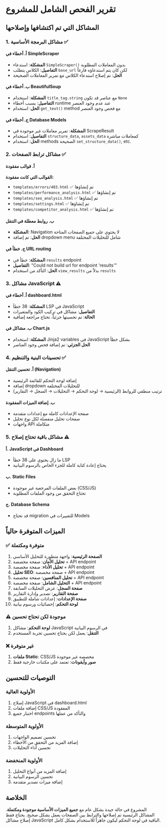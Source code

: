# تقرير الفحص الشامل للمشروع

## المشاكل التي تم اكتشافها وإصلاحها

### 1. مشاكل البرمجة الأساسية ✅

#### أ. أخطاء في SimpleScraper
- **المشكلة**: استدعاء `SimpleScraper()` بدون المعاملات المطلوبة
- **التفاصيل**: الكلاس يتطلب `base_url` لكن كان يتم استدعاؤه فارغاً
- **الحل**: تم إصلاح استدعاء الكلاس مع تمرير المعاملات الصحيحة

#### ب. أخطاء في BeautifulSoup
- **المشكلة**: استخدام `title_tag.string` مع عناصر قد تكون `None`
- **التفاصيل**: يسبب أخطاء runtime عند عدم وجود العنصر
- **الحل**: استخدام `get_text()` method مع فحص وجود العنصر

#### ج. أخطاء في Database Models
- **المشكلة**: تمرير معاملات غير موجودة في ScrapeResult
- **التفاصيل**: استخدام `structure_data`, `assets_data` كمعاملات مباشرة
- **الحل**: استخدام methods الصحيحة `set_structure_data()`, etc.

### 2. مشاكل ترابط الصفحات ✅

#### أ. قوالب مفقودة
**القوالب التي كانت مفقودة:**
- `templates/errors/403.html` ✅ تم إنشاؤها
- `templates/performance_analysis.html` ✅ تم إنشاؤها
- `templates/seo_analysis.html` ✅ تم إنشاؤها
- `templates/settings.html` ✅ تم إنشاؤها
- `templates/competitor_analysis.html` ✅ تم إنشاؤها

#### ب. روابط معطلة في التنقل
- **المشكلة**: Navigation لا يحتوي على جميع الصفحات المتاحة
- **الحل**: تم إضافة dropdown menu شامل للتحليلات المختلفة

#### ج. خطأ في URL routing
- **المشكلة**: خطأ في `results` endpoint 
- **التفاصيل**: "Could not build url for endpoint 'results'"
- **الحل**: التأكد من استخدام `view_results` بدلاً من `results`

### 3. مشاكل JavaScript ⚠️

#### أ. أخطاء في dashboard.html
- **المشكلة**: 38 خطأ LSP في JavaScript
- **التفاصيل**: مشاكل في تركيب الكود والمتغيرات
- **الحالة**: تم تحسينها جزئياً، تحتاج مراجعة إضافية

#### ب. مشاكل في Chart.js
- **المشكلة**: استخدام Jinja2 variables في JavaScript بشكل خطأ
- **الحل الجزئي**: تم إضافة فحص وجود العناصر

### 4. تحسينات البنية والتنظيم ✅

#### أ. تحسين التنقل (Navigation)
- إضافة لوحة التحكم للقائمة الرئيسية
- إضافة dropdown للتحليلات المختلفة
- ترتيب منطقي للروابط (الرئيسية → لوحة التحكم → التحليلات → السجل → التقارير)

#### ب. إضافة الميزات المفقودة
- صفحة الإعدادات كاملة مع إعدادات متقدمة
- صفحات تحليل منفصلة لكل نوع تحليل
- واجهات API متكاملة

### 5. مشاكل باقية تحتاج إصلاح ⚠️

#### أ. JavaScript في Dashboard
- ما زال يحتوي على 38 خطأ LSP
- يحتاج إعادة كتابة كاملة للجزء الخاص بالرسوم البيانية

#### ب. Static Files
- بعض الملفات المرجعية غير موجودة (CSS/JS)
- تحتاج التحقق من وجود الملفات المطلوبة

#### ج. Database Schema
- قد تحتاج migration للتغييرات في Models

## الميزات المتوفرة حالياً

### ✅ متوفرة ومكتملة
1. **الصفحة الرئيسية**: واجهة متطورة للتحليل الأساسي
2. **تحليل الأمان**: صفحة مخصصة + API endpoint
3. **تحليل الأداء**: صفحة مخصصة + API endpoint  
4. **تحليل SEO**: صفحة مخصصة + API endpoint
5. **تحليل المنافسين**: صفحة مخصصة + API endpoint
6. **التحليل الشامل**: صفحة مخصصة + API endpoint
7. **صفحة السجل**: عرض التحليلات السابقة
8. **صفحة التقارير**: تصدير وإدارة التقارير
9. **صفحة الإعدادات**: إعدادات شاملة للتطبيق
10. **لوحة التحكم**: إحصائيات ورسوم بيانية

### ⚠️ موجودة لكن تحتاج تحسين
1. **لوحة التحكم**: مشاكل JavaScript في الرسوم البيانية
2. **التنقل**: يعمل لكن يحتاج تحسين تجربة المستخدم

### ❌ غير متوفرة
1. **ملفات Static**: CSS/JS مخصصة غير موجودة
2. **صور وأيقونات**: تعتمد على مكتبات خارجية فقط

## التوصيات للتحسين

### الأولوية العالية
1. إصلاح JavaScript في dashboard.html
2. إضافة ملفات CSS/JS المفقودة
3. اختبار جميع endpoints والتأكد من عملها

### الأولوية المتوسطة  
1. تحسين تصميم الواجهات
2. إضافة المزيد من التحقق من الأخطاء
3. تحسين أداء التحليلات

### الأولوية المنخفضة
1. إضافة المزيد من أنواع التحليل
2. تحسين الرسوم البيانية
3. إضافة ميزات تصدير متقدمة

## الخلاصة

المشروع في حالة جيدة بشكل عام مع **جميع الميزات الأساسية موجودة ومكتملة**. المشاكل الرئيسية تم إصلاحها والترابط بين الصفحات يعمل بشكل صحيح. يحتاج فقط إصلاح مشاكل JavaScript الباقية في لوحة التحكم ليكون جاهزاً للاستخدام بشكل كامل.